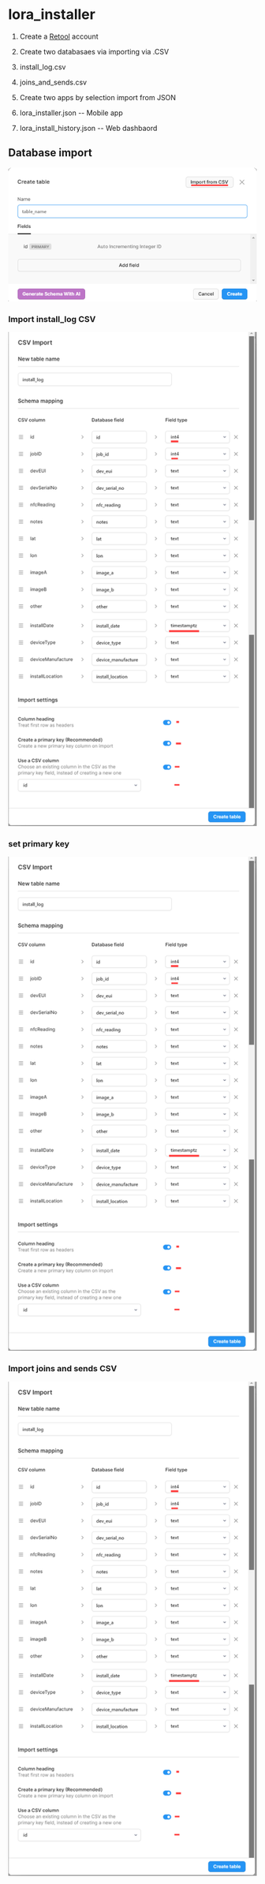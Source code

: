 # lora_installer
1. Create a [Retool](https://retool.com/) account 

2. Create two databasaes via importing via .CSV 
3. install_log.csv
4. joins_and_sends.csv

5. Create two apps by selection import from JSON 
6. lora_installer.json          -- Mobile app
7. lora_install_history.json    -- Web dashbaord

## Database import
![alt text](https://github.com/industrialinternet/lora_installer/blob/main/import_db_1.png "import")

### Import install_log CSV 

![alt text](https://github.com/industrialinternet/lora_installer/blob/main/install_log_import.png "import install log csv")

### set primary key

![alt text](https://github.com/industrialinternet/lora_installer/blob/main/install_log_import.png "import install log csv")


### Import joins and sends CSV

![alt text](https://github.com/industrialinternet/lora_installer/blob/main/install_log_import.png "import install log csv")




